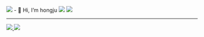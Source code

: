 <img src="https://capsule-render.vercel.app/api?type=waving&color=auto&height=300&section=header&text=hongju%20&fontSize=90" />   
- 👋 Hi, I’m hongju   
<img src="https://img.shields.io/badge/-Github-55555?style=flat&logo=github" />   
<img src="https://img.shields.io/badge/-javascript-88888?style=flat&logo=javascript" />
<!---
cherish10/cherish10 is a ✨ special ✨ repository because its `README.md` (this file) appears on your GitHub profile.
You can click the Preview link to take a look at your changes.
--->

---   
   
<a href="https://github.com/cherish10">   
  <img src="https://github-readme-stats.vercel.app/api/top-langs/?username=cherish10&layout=compact" />   
</a>   
      

<img src="https://capsule-render.vercel.app/api?type=waving&section=footer" />
